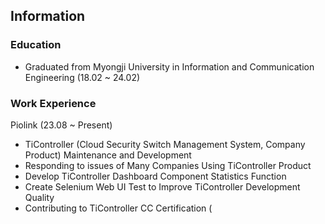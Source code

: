 ## Information

### Education
- Graduated from Myongji University in Information and Communication Engineering (18.02 ~ 24.02)

### Work Experience

Piolink (23.08 ~ Present)
- TiController (Cloud Security Switch Management System, Company Product) Maintenance and Development
- Responding to issues of Many Companies Using TiController Product
- Develop TiController Dashboard Component Statistics Function
- Create Selenium Web UI Test to Improve TiController Development Quality
- Contributing to TiController CC Certification (

<!--
**daily1313/daily1313** is a ✨ _special_ ✨ repository because its `README.md` (this file) appears on your GitHub profile.

Here are some ideas to get you started:

- 🔭 I’m currently working on ...
- 🌱 I’m currently learning ...
- 👯 I’m looking to collaborate on ...
- 🤔 I’m looking for help with ...
- 💬 Ask me about ...
- 📫 How to reach me: ...
- 😄 Pronouns: ...
- ⚡ Fun fact: ...
-->
